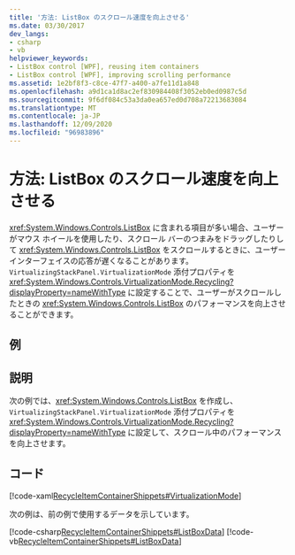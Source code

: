 ```yaml
---
title: '方法: ListBox のスクロール速度を向上させる'
ms.date: 03/30/2017
dev_langs:
- csharp
- vb
helpviewer_keywords:
- ListBox control [WPF], reusing item containers
- ListBox control [WPF], improving scrolling performance
ms.assetid: 1e2bf8f3-c8ce-47f7-a400-a7fe11d1a848
ms.openlocfilehash: a9d1ca1d8ac2ef830984408f3052eb0ed0987c5d
ms.sourcegitcommit: 9f6df084c53a3da0ea657ed0d708a72213683084
ms.translationtype: MT
ms.contentlocale: ja-JP
ms.lasthandoff: 12/09/2020
ms.locfileid: "96983896"
---
```

# <a name="how-to-improve-the-scrolling-performance-of-a-listbox"></a>方法: ListBox のスクロール速度を向上させる
<xref:System.Windows.Controls.ListBox> に含まれる項目が多い場合、ユーザーがマウス ホイールを使用したり、スクロール バーのつまみをドラッグしたりして <xref:System.Windows.Controls.ListBox> をスクロールするときに、ユーザー インターフェイスの応答が遅くなることがあります。 `VirtualizingStackPanel.VirtualizationMode` 添付プロパティを <xref:System.Windows.Controls.VirtualizationMode.Recycling?displayProperty=nameWithType> に設定することで、ユーザーがスクロールしたときの <xref:System.Windows.Controls.ListBox> のパフォーマンスを向上させることができます。  
  
## <a name="example"></a>例  
  
## <a name="description"></a>説明  
次の例では、<xref:System.Windows.Controls.ListBox> を作成し、`VirtualizingStackPanel.VirtualizationMode` 添付プロパティを <xref:System.Windows.Controls.VirtualizationMode.Recycling?displayProperty=nameWithType> に設定して、スクロール中のパフォーマンスを向上させます。  
  
## <a name="code"></a>コード  
 [!code-xaml[RecycleItemContainerShippets#VirtualizationMode](~/samples/snippets/csharp/VS_Snippets_Wpf/RecycleItemContainerShippets/CSharp/Window1.xaml#virtualizationmode)]  
  
 次の例は、前の例で使用するデータを示しています。  
  
 [!code-csharp[RecycleItemContainerShippets#ListBoxData](~/samples/snippets/csharp/VS_Snippets_Wpf/RecycleItemContainerShippets/CSharp/Window1.xaml.cs#listboxdata)]
 [!code-vb[RecycleItemContainerShippets#ListBoxData](~/samples/snippets/visualbasic/VS_Snippets_Wpf/RecycleItemContainerShippets/visualbasic/window1.xaml.vb#listboxdata)]
